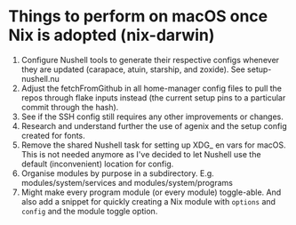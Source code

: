 # Things to perform on macOS once Nix is adopted (nix-darwin)

1. Configure Nushell tools to generate their respective configs whenever they are updated (carapace, atuin, starship, and zoxide). See setup-nushell.nu
2. Adjust the fetchFromGithub in all home-manager config files to pull the repos through flake inputs instead (the current setup pins to a particular commit through the hash).
3. See if the SSH config still requires any other improvements or changes.
4. Research and understand further the use of agenix and the setup config created for fonts.
5. Remove the shared Nushell task for setting up XDG_ en vars for macOS. This is not needed anymore as I've decided to let Nushell use the default (inconvenient) location for config.
6. Organise modules by purpose in a subdirectory. E.g. modules/system/services and modules/system/programs
7. Might make every program module (or every module) toggle-able. And also add a snippet for quickly creating a Nix module with `options` and `config` and the module toggle option.
